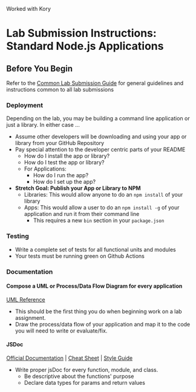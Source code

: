 Worked with Kory




# Lab Submission Instructions: Standard Node.js Applications

## Before You Begin

Refer to the [Common Lab Submission Guide](README.md) for general guidelines and instructions common to all lab submissions

### Deployment

Depending on the lab, you may be building a command line application or just a library. In either case ...

- Assume other developers will be downloading and using your app or library from your GitHub Repository
- Pay special attention to the developer centric parts of your README
  - How do I install the app or library?
  - How do I test the app or library?
  - For Applications:
    - How do I run the app?
    - How do I set up the app?
- **Stretch Goal: Publish your App or Library to NPM**
  - Libraries: This would allow anyone to do an `npm install` of your library
  - Apps: This would allow a user to do an `npm install -g` of your application and run it from their command line
    - This requires a new `bin` section in your `package.json`

### Testing

- Write a complete set of tests for all functional units and modules
- Your tests must be running green on Github Actions

### Documentation

#### Compose a UML or Process/Data Flow Diagram for every application

 [UML Reference](https://www.uml-diagrams.org/index-examples.html)

- This should be the first thing you do when beginning work on a lab assignment.
- Draw the process/data flow of your application and map it to the code you will need to write or evaluate/fix.

#### JSDoc

[Official Documentation](http://usejsdoc.org/about-getting-started.html) | [Cheat Sheet](https://devhints.io/jsdoc) | [Style Guide](https://github.com/shri/JSDoc-Style-Guide)

- Write proper jsDoc for every function, module, and class.
  - Be descriptive about the functions' purpose
  - Declare data types for params and return values
